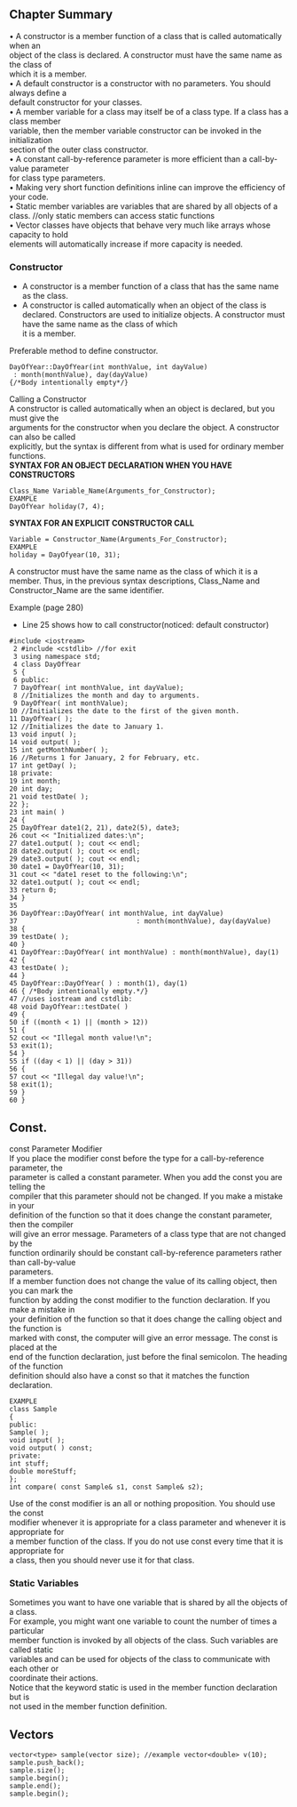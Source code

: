 ## Chapter Summary
• A constructor is a member function of a class that is called automatically when an  
object of the class is declared. A constructor must have the same name as the class of  
which it is a member.  
• A default constructor is a constructor with no parameters. You should always define a  
default constructor for your classes.  
• A member variable for a class may itself be of a class type. If a class has a class member  
variable, then the member variable constructor can be invoked in the initialization  
section of the outer class constructor.  
• A constant call-by-reference parameter is more efficient than a call-by-value parameter  
for class type parameters.  
• Making very short function definitions inline can improve the efficiency of your code.  
• Static member variables are variables that are shared by all objects of a class. //only static members can access static functions  
• Vector classes have objects that behave very much like arrays whose capacity to hold  
elements will automatically increase if more capacity is needed.   

### Constructor
* A constructor is a member function of a class that has the same name as the class.
* A constructor is called automatically when an object of the class is declared. Constructors
are used to initialize objects. A constructor must have the same name as the class of which  
it is a member.   

Preferable method to define constructor.  
```=c++
DayOfYear::DayOfYear(int monthValue, int dayValue)
 : month(monthValue), day(dayValue)
{/*Body intentionally empty*/}
```
Calling a Constructor  
A constructor is called automatically when an object is declared, but you must give the  
arguments for the constructor when you declare the object. A constructor can also be called  
explicitly, but the syntax is different from what is used for ordinary member functions.  
**SYNTAX FOR AN OBJECT DECLARATION WHEN YOU HAVE CONSTRUCTORS**
```
Class_Name Variable_Name(Arguments_for_Constructor);
EXAMPLE
DayOfYear holiday(7, 4);
```
**SYNTAX FOR AN EXPLICIT CONSTRUCTOR CALL**
```
Variable = Constructor_Name(Arguments_For_Constructor);
EXAMPLE
holiday = DayOfyear(10, 31);
```
A constructor must have the same name as the class of which it is a member. Thus, in the
previous syntax descriptions, Class_Name and Constructor_Name are the same identifier. 

Example (page 280)
* Line 25 shows how to call constructor(noticed: default constructor)
```=c++
#include <iostream>
 2 #include <cstdlib> //for exit
 3 using namespace std;
 4 class DayOfYear
 5 {
 6 public:
 7 DayOfYear( int monthValue, int dayValue);
 8 //Initializes the month and day to arguments.
 9 DayOfYear( int monthValue);
10 //Initializes the date to the first of the given month.
11 DayOfYear( );
12 //Initializes the date to January 1.
13 void input( );
14 void output( );
15 int getMonthNumber( );
16 //Returns 1 for January, 2 for February, etc.
17 int getDay( );
18 private:
19 int month;
20 int day;
21 void testDate( );
22 };
23 int main( )
24 {
25 DayOfYear date1(2, 21), date2(5), date3;
26 cout << "Initialized dates:\n";
27 date1.output( ); cout << endl;
28 date2.output( ); cout << endl;
29 date3.output( ); cout << endl;
30 date1 = DayOfYear(10, 31);
31 cout << "date1 reset to the following:\n";
32 date1.output( ); cout << endl;
33 return 0;
34 }
35
36 DayOfYear::DayOfYear( int monthValue, int dayValue)
37                              : month(monthValue), day(dayValue)
38 {
39 testDate( );
40 }
41 DayOfYear::DayOfYear( int monthValue) : month(monthValue), day(1)
42 {
43 testDate( );
44 }
45 DayOfYear::DayOfYear( ) : month(1), day(1)
46 { /*Body intentionally empty.*/}
47 //uses iostream and cstdlib:
48 void DayOfYear::testDate( )
49 {
50 if ((month < 1) || (month > 12))
51 {
52 cout << "Illegal month value!\n";
53 exit(1);
54 }
55 if ((day < 1) || (day > 31))
56 {
57 cout << "Illegal day value!\n";
58 exit(1);
59 }
60 } 
```

## Const.
const Parameter Modifier  
If you place the modifier const before the type for a call-by-reference parameter, the  
parameter is called a constant parameter. When you add the const you are telling the  
compiler that this parameter should not be changed. If you make a mistake in your  
definition of the function so that it does change the constant parameter, then the compiler  
will give an error message. Parameters of a class type that are not changed by the    
function ordinarily should be constant call-by-reference parameters rather than call-by-value  
parameters.  
If a member function does not change the value of its calling object, then you can mark the  
function by adding the const modifier to the function declaration. If you make a mistake in  
your definition of the function so that it does change the calling object and the function is  
marked with const, the computer will give an error message. The const is placed at the  
end of the function declaration, just before the final semicolon. The heading of the function  
definition should also have a const so that it matches the function declaration.  
```
EXAMPLE
class Sample
{
public:
Sample( );
void input( );
void output( ) const;
private:
int stuff;
double moreStuff;
};
int compare( const Sample& s1, const Sample& s2);
```
Use of the const modifier is an all or nothing proposition. You should use the const  
modifier whenever it is appropriate for a class parameter and whenever it is appropriate for  
a member function of the class. If you do not use const every time that it is appropriate for  
a class, then you should never use it for that class.  

### Static Variables
Sometimes you want to have one variable that is shared by all the objects of a class.  
For example, you might want one variable to count the number of times a particular  
member function is invoked by all objects of the class. Such variables are called static  
variables and can be used for objects of the class to communicate with each other or  
coordinate their actions.  
Notice that the keyword static is used in the member function declaration but is  
not used in the member function definition.   

## Vectors
```=c++
vector<type> sample(vector size); //example vector<double> v(10);
sample.push_back();
sample.size();
sample.begin();
sample.end();
sample.begin();

```
